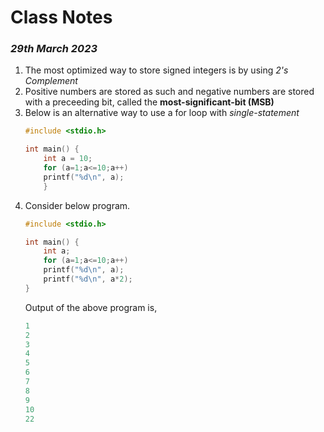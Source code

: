 # Class Notes

### *29th March 2023*

1. The most optimized way to store signed integers is by using *2's Complement*
2. Positive numbers are stored as such and negative numbers are stored with a preceeding bit, called the **most-significant-bit (MSB)**
3. Below is an alternative way to use a for loop with *single-statement*
    ```c
    #include <stdio.h>

    int main() {
        int a = 10;
        for (a=1;a<=10;a++)
        printf("%d\n", a);
        }

    ``` 
4. Consider below program.
    ```c
    #include <stdio.h>

    int main() {
        int a;
        for (a=1;a<=10;a++)
        printf("%d\n", a);
        printf("%d\n", a*2);
    }
    ```
    Output of the above program is,
    ```c
    1
    2
    3
    4
    5
    6
    7
    8
    9
    10
    22
    ```
